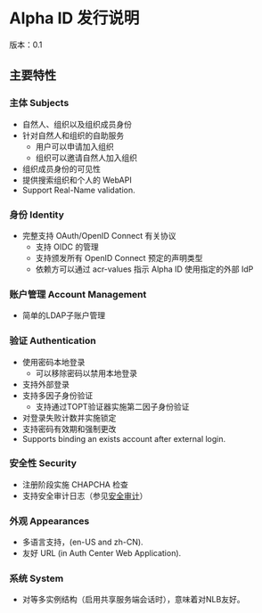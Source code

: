 # Alpha ID 发行说明

版本：0.1

## 主要特性

### 主体 Subjects

* 自然人、组织以及组织成员身份
* 针对自然人和组织的自助服务
  * 用户可以申请加入组织
  * 组织可以邀请自然人加入组织
* 组织成员身份的可见性
* 提供搜索组织和个人的 WebAPI
* Support Real-Name validation.

### 身份 Identity

* 完整支持 OAuth/OpenID Connect 有关协议
  * 支持 OIDC 的管理
  * 支持颁发所有 OpenID Connect 预定的声明类型
  * 依赖方可以通过 acr-values 指示 Alpha ID 使用指定的外部 IdP

### 账户管理 Account Management

* 简单的LDAP子账户管理

### 验证 Authentication

* 使用密码本地登录
  * 可以移除密码以禁用本地登录
* 支持外部登录
* 支持多因子身份验证
  * 支持通过TOPT验证器实施第二因子身份验证
* 对登录失败计数并实施锁定
* 支持密码有效期和强制更改
* Supports binding an exists account after external login.

### 安全性 Security

* 注册阶段实施 CHAPCHA 检查
* 支持安全审计日志（参见[安全审计](SecurityAuditing.md)）

### 外观 Appearances

* 多语言支持，(en-US and zh-CN).
* 友好 URL (in Auth Center Web Application).

### 系统 System

* 对等多实例结构（启用共享服务端会话时），意味着对NLB友好。